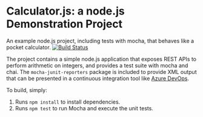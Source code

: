 Calculator.js: a node.js Demonstration Project
==============================================
An example node.js project, including tests with mocha, that behaves like
a pocket calculator.
[![Build Status](https://dev.azure.com/smbmct9400/Integrating%20External%20Source%20Control%20with%20Azure%20Pipelines/_apis/build/status/smbmct9400.calculator?branchName=master)](https://dev.azure.com/smbmct9400/Integrating%20External%20Source%20Control%20with%20Azure%20Pipelines/_build/latest?definitionId=6&branchName=master)

The project contains a simple node.js application that exposes REST APIs
to perform arithmetic on integers, and provides a test suite with mocha
and chai.  The `mocha-junit-reporters` package is included to provide XML
output that can be presented in a continuous integration tool like
[Azure DevOps](https://azure.com/devops).

To build, simply:

1. Runs `npm install` to install dependencies.
2. Runs `npm test` to run Mocha and execute the unit tests.

